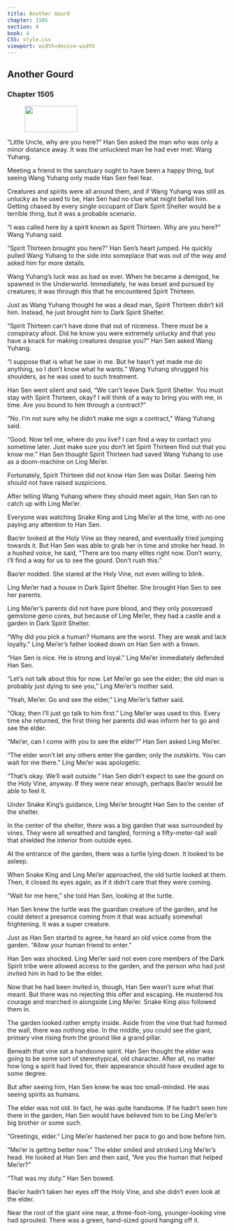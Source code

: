 ```yaml
---
title: Another Gourd
chapter: 1505
section: 4
book: 4
CSS: style.css
viewport: width=device-width
---
```


## Another Gourd

### Chapter 1505

<figure>
	<img src="../Images/gem.gif" alt="" id="gem" width="120" height="60" />
</figure>

“Little Uncle, why are you here?” Han Sen asked the man who was only a minor distance away. It was the unluckiest man he had ever met: Wang Yuhang.

Meeting a friend in the sanctuary ought to have been a happy thing, but seeing Wang Yuhang only made Han Sen feel fear.

Creatures and spirits were all around them, and if Wang Yuhang was still as unlucky as he used to be, Han Sen had no clue what might befall him. Getting chased by every single occupant of Dark Spirit Shelter would be a terrible thing, but it was a probable scenario.

“I was called here by a spirit known as Spirit Thirteen. Why are you here?” Wang Yuhang said.

“Spirit Thirteen brought you here?” Han Sen’s heart jumped. He quickly pulled Wang Yuhang to the side into someplace that was out of the way and asked him for more details.

Wang Yuhang’s luck was as bad as ever. When he became a demigod, he spawned in the Underworld. Immediately, he was beset and pursued by creatures; it was through this that he encountered Spirit Thirteen.

Just as Wang Yuhang thought he was a dead man, Spirit Thirteen didn’t kill him. Instead, he just brought him to Dark Spirit Shelter.

“Spirit Thirteen can’t have done that out of niceness. There must be a conspiracy afoot. Did he know you were extremely unlucky and that you have a knack for making creatures despise you?” Han Sen asked Wang Yuhang.

“I suppose that is what he saw in me. But he hasn’t yet made me do anything, so I don’t know what he wants.” Wang Yuhang shrugged his shoulders, as he was used to such treatment.

Han Sen went silent and said, “We can’t leave Dark Spirit Shelter. You must stay with Spirit Thirteen, okay? I will think of a way to bring you with me, in time. Are you bound to him through a contract?”

“No. I’m not sure why he didn’t make me sign a contract,” Wang Yuhang said.

“Good. Now tell me, where do you live? I can find a way to contact you sometime later. Just make sure you don’t let Spirit Thirteen find out that you know me.” Han Sen thought Spirit Thirteen had saved Wang Yuhang to use as a doom-machine on Ling Mei’er.

Fortunately, Spirit Thirteen did not know Han Sen was Dollar. Seeing him should not have raised suspicions.

After telling Wang Yuhang where they should meet again, Han Sen ran to catch up with Ling Mei’er.

Everyone was watching Snake King and Ling Mei’er at the time, with no one paying any attention to Han Sen.

Bao’er looked at the Holy Vine as they neared, and eventually tried jumping towards it. But Han Sen was able to grab her in time and stroke her head. In a hushed voice, he said, “There are too many elites right now. Don’t worry, I’ll find a way for us to see the gourd. Don’t rush this.”

Bao’er nodded. She stared at the Holy Vine, not even willing to blink.

Ling Mei’er had a house in Dark Spirit Shelter. She brought Han Sen to see her parents.

Ling Mei’er’s parents did not have pure blood, and they only possessed gemstone geno cores, but because of Ling Mei’er, they had a castle and a garden in Dark Spirit Shelter.

“Why did you pick a human? Humans are the worst. They are weak and lack loyalty.” Ling Mei’er’s father looked down on Han Sen with a frown.

“Han Sen is nice. He is strong and loyal.” Ling Mei’er immediately defended Han Sen.

“Let’s not talk about this for now. Let Mei’er go see the elder; the old man is probably just dying to see you,” Ling Mei’er’s mother said.

“Yeah, Mei’er. Go and see the elder,” Ling Mei’er’s father said.

“Okay, then I’ll just go talk to him first.” Ling Mei’er was used to this. Every time she returned, the first thing her parents did was inform her to go and see the elder.

“Mei’er, can I come with you to see the elder?” Han Sen asked Ling Mei’er.

“The elder won’t let any others enter the garden; only the outskirts. You can wait for me there.” Ling Mei’er was apologetic.

“That’s okay. We’ll wait outside.” Han Sen didn’t expect to see the gourd on the Holy Vine, anyway. If they were near enough, perhaps Bao’er would be able to feel it.

Under Snake King’s guidance, Ling Mei’er brought Han Sen to the center of the shelter.

In the center of the shelter, there was a big garden that was surrounded by vines. They were all wreathed and tangled, forming a fifty-meter-tall wall that shielded the interior from outside eyes.

At the entrance of the garden, there was a turtle lying down. It looked to be asleep.

When Snake King and Ling Mei’er approached, the old turtle looked at them. Then, it closed its eyes again, as if it didn’t care that they were coming.

“Wait for me here,” she told Han Sen, looking at the turtle.

Han Sen knew the turtle was the guardian creature of the garden, and he could detect a presence coming from it that was actually somewhat frightening. It was a super creature.

Just as Han Sen started to agree, he heard an old voice come from the garden. “Allow your human friend to enter.”

Han Sen was shocked. Ling Mei’er said not even core members of the Dark Spirit tribe were allowed access to the garden, and the person who had just invited him in had to be the elder.

Now that he had been invited in, though, Han Sen wasn’t sure what that meant. But there was no rejecting this offer and escaping. He mustered his courage and marched in alongside Ling Mei’er. Snake King also followed them in.

The garden looked rather empty inside. Aside from the vine that had formed the wall, there was nothing else. In the middle, you could see the giant, primary vine rising from the ground like a grand pillar.

Beneath that vine sat a handsome spirit. Han Sen thought the elder was going to be some sort of stereotypical, old character. After all, no matter how long a spirit had lived for, their appearance should have exuded age to some degree.

But after seeing him, Han Sen knew he was too small-minded. He was seeing spirits as humans.

The elder was not old. In fact, he was quite handsome. If he hadn’t seen him there in the garden, Han Sen would have believed him to be Ling Mei’er’s big brother or some such.

“Greetings, elder.” Ling Mei’er hastened her pace to go and bow before him.

“Mei’er is getting better now.” The elder smiled and stroked Ling Mei’er’s head. He looked at Han Sen and then said, “Are you the human that helped Mei’er?”

“That was my duty.” Han Sen bowed.

Bao’er hadn’t taken her eyes off the Holy Vine, and she didn’t even look at the elder.

Near the root of the giant vine near, a three-foot-long, younger-looking vine had sprouted. There was a green, hand-sized gourd hanging off it.